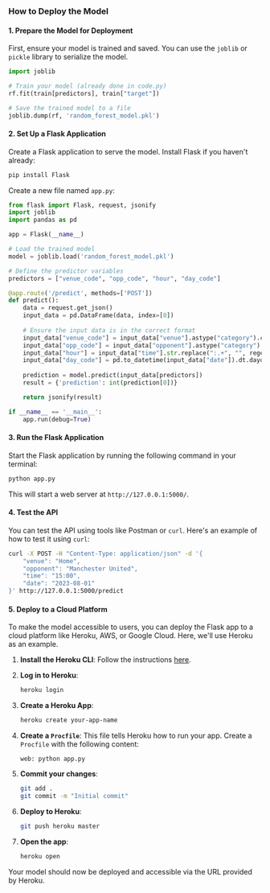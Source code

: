 ### How to Deploy the Model

#### 1. Prepare the Model for Deployment
First, ensure your model is trained and saved. You can use the `joblib` or `pickle` library to serialize the model.

```python
import joblib

# Train your model (already done in code.py)
rf.fit(train[predictors], train["target"])

# Save the trained model to a file
joblib.dump(rf, 'random_forest_model.pkl')
```

#### 2. Set Up a Flask Application
Create a Flask application to serve the model. Install Flask if you haven't already:

```sh
pip install Flask
```

Create a new file named `app.py`:

```python
from flask import Flask, request, jsonify
import joblib
import pandas as pd

app = Flask(__name__)

# Load the trained model
model = joblib.load('random_forest_model.pkl')

# Define the predictor variables
predictors = ["venue_code", "opp_code", "hour", "day_code"]

@app.route('/predict', methods=['POST'])
def predict():
    data = request.get_json()
    input_data = pd.DataFrame(data, index=[0])
    
    # Ensure the input data is in the correct format
    input_data["venue_code"] = input_data["venue"].astype("category").cat.codes
    input_data["opp_code"] = input_data["opponent"].astype("category").cat.codes
    input_data["hour"] = input_data["time"].str.replace(":.+", "", regex=True).astype("int")
    input_data["day_code"] = pd.to_datetime(input_data["date"]).dt.dayofweek
    
    prediction = model.predict(input_data[predictors])
    result = {'prediction': int(prediction[0])}

    return jsonify(result)

if __name__ == '__main__':
    app.run(debug=True)
```

#### 3. Run the Flask Application
Start the Flask application by running the following command in your terminal:

```sh
python app.py
```

This will start a web server at `http://127.0.0.1:5000/`.

#### 4. Test the API
You can test the API using tools like Postman or `curl`. Here's an example of how to test it using `curl`:

```sh
curl -X POST -H "Content-Type: application/json" -d '{
    "venue": "Home",
    "opponent": "Manchester United",
    "time": "15:00",
    "date": "2023-08-01"
}' http://127.0.0.1:5000/predict
```

#### 5. Deploy to a Cloud Platform
To make the model accessible to users, you can deploy the Flask app to a cloud platform like Heroku, AWS, or Google Cloud. Here, we'll use Heroku as an example.

1. **Install the Heroku CLI**: Follow the instructions [here](https://devcenter.heroku.com/articles/heroku-cli).

2. **Log in to Heroku**:
    ```sh
    heroku login
    ```

3. **Create a Heroku App**:
    ```sh
    heroku create your-app-name
    ```

4. **Create a `Procfile`**: This file tells Heroku how to run your app. Create a `Procfile` with the following content:
    ```
    web: python app.py
    ```

5. **Commit your changes**:
    ```sh
    git add .
    git commit -m "Initial commit"
    ```

6. **Deploy to Heroku**:
    ```sh
    git push heroku master
    ```

7. **Open the app**:
    ```sh
    heroku open
    ```

Your model should now be deployed and accessible via the URL provided by Heroku.
